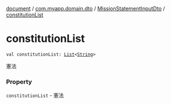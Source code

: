 [document](../../index.md) / [com.myapp.domain.dto](../index.md) / [MissionStatementInputDto](index.md) / [constitutionList](./constitution-list.md)

# constitutionList

`val constitutionList: `[`List`](https://kotlinlang.org/api/latest/jvm/stdlib/kotlin.collections/-list/index.html)`<`[`String`](https://kotlinlang.org/api/latest/jvm/stdlib/kotlin/-string/index.html)`>`

憲法

### Property

`constitutionList` - 憲法